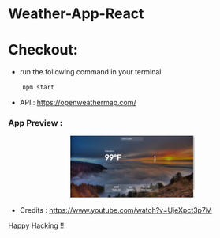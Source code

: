 #  Weather-App-React

# Checkout:

- run the following command in your terminal

```sh
	npm start
 ```
 
 - API : https://openweathermap.com/

### App Preview :

<div align="center">
<img width="50%" src="Screenshot (29).png"/>
</div>

 - Credits : https://www.youtube.com/watch?v=UjeXpct3p7M
 
Happy Hacking !!

